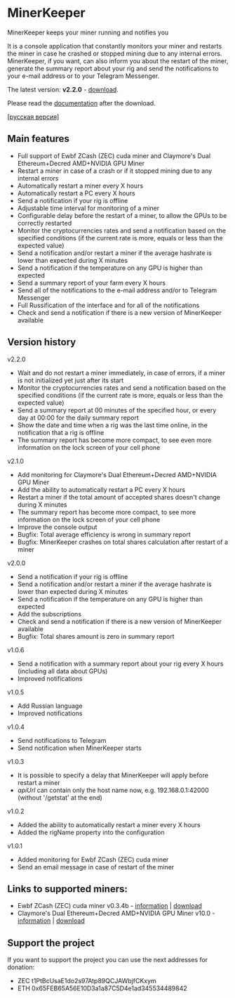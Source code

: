 # MinerKeeper
MinerKeeper keeps your miner running and notifies you

It is a console application that constantly monitors your miner and restarts the miner in case he crashed or stopped mining due to any internal errors.
MinerKeeper, if you want, can also inform you about the restart of the miner, generate the summary report about your rig and send the notifications to your e-mail address or to your Telegram Messenger.

The latest version: **v2.2.0** - [download](https://github.com/anmalkov/minerkeeper/releases/download/v2.2.0/MinerKeeper.2.2.0.zip).

Please read the [documentation](https://github.com/anmalkov/minerkeeper/blob/master/help.md) after the download.

[[русская версия]](https://github.com/anmalkov/minerkeeper/blob/master/README_ru.md)

## Main features

* Full support of Ewbf ZCash (ZEC) cuda miner and Claymore's Dual Ethereum+Decred AMD+NVIDIA GPU Miner
* Restart a miner in case of a crash or if it stopped mining due to any internal errors
* Automatically restart a miner every X hours
* Automatically restart a PC every X hours
* Send a notification if your rig is offline
* Adjustable time interval for monitoring of a miner
* Configurable delay before the restart of a miner, to allow the GPUs to be correctly restarted
* Monitor the cryptocurrencies rates and send a notification based on the specified conditions (if the current rate is more, equals or less than the expected value)
* Send a notification and/or restart a miner if the average hashrate is lower than expected during X minutes
* Send a notification if the temperature on any GPU is higher than expected
* Send a summary report of your farm every X hours
* Send all of the notifications to the e-mail address and/or to Telegram Messenger
* Full Russification of the interface and for all of the notifications
* Check and send a notification if there is a new version of MinerKeeper available

## Version history

v2.2.0
* Wait and do not restart a miner immediately, in case of errors, if a miner is not initialized yet just after its start
* Monitor the cryptocurrencies rates and send a notification based on the specified conditions (if the current rate is more, equals or less than the expected value)
* Send a summary report at 00 minutes of the specified hour, or every day at 00:00 for the daily summary report 
* Show the date and time when a rig was the last time online, in the notification that a rig is offline 
* The summary report has become more compact, to see even more information on the lock screen of your cell phone 

v2.1.0
* Add monitoring for Claymore's Dual Ethereum+Decred AMD+NVIDIA GPU Miner
* Add the ability to automatically restart a PC every X hours
* Restart a miner if the total amount of accepted shares doesn't change during X minutes
* The summary report has become more compact, to see more information on the lock screen of your cell phone
* Improve the console output
* Bugfix: Total average efficiency is wrong in summary report
* Bugfix: MinerKeeper crashes on total shares calculation after restart of a miner

v2.0.0
* Send a notification if your rig is offline
* Send a notification and/or restart a miner if the average hashrate is lower than expected during X minutes
* Send a notification if the temperature on any GPU is higher than expected
* Add the subscriptions
* Check and send a notification if there is a new version of MinerKeeper available
* Bugfix: Total shares amount is zero in summary report

v1.0.6
* Send a notification with a summary report about your rig every X hours (including all data about GPUs)
* Improved notifications

v1.0.5
* Add Russian language
* Improved notifications

v1.0.4
* Send notifications to Telegram
* Send notification when MinerKeeper starts

v1.0.3
* It is possible to specify a delay that MinerKeeper will apply before restart a miner
* *apiUrl* can contain only the host name now, e.g. 192.168.0.1:42000 (without '/getstat' at the end)

v1.0.2
* Added the ability to automatically restart a miner every X hours
* Added the rigName property into the configuration

v1.0.1
* Added monitoring for Ewbf ZCash (ZEC) cuda miner
* Send an email message in case of restart of the miner

## Links to supported miners:

* Ewbf ZCash (ZEC) cuda miner v0.3.4b - [information](https://github.com/nanopool/ewbf-miner) | [download](https://github.com/nanopool/ewbf-miner/releases/download/v0.3.4b/Zec.miner.0.3.4b.zip)
* Claymore's Dual Ethereum+Decred AMD+NVIDIA GPU Miner v10.0 - [information](https://github.com/nanopool/Claymore-Dual-Miner) | [download](https://github.com/nanopool/Claymore-Dual-Miner/releases/download/v10.0/Claymore.s.Dual.Ethereum.Decred_Siacoin_Lbry_Pascal.AMD.NVIDIA.GPU.Miner.v10.0.zip)

## Support the project

If you want to support the project you can use the next addresses for donation:
* ZEC t1PtBcUsaE1do2s97Atp89QCJAWbjfCKxym
* ETH 0x65FEB65A56E10D3a1a87C5D4e1ad345534489842
